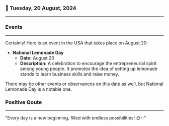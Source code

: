 ### 📅 Tuesday, 20 August, 2024
------
### Events
------
Certainly! Here is an event in the USA that takes place on August 20:

- **National Lemonade Day**
  - **Date:** August 20
  - **Description:** A celebration to encourage the entrepreneurial spirit among young people. It promotes the idea of setting up lemonade stands to learn business skills and raise money.

There may be other events or observances on this date as well, but National Lemonade Day is a notable one.
### Positive Qoute
------
"Every day is a new beginning, filled with endless possibilities! 🌞✨"
